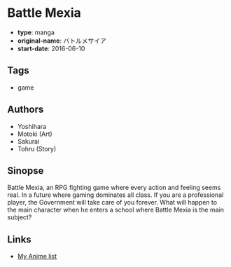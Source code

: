 # Battle Mexia

-   **type**: manga
-   **original-name**: バトルメサイア
-   **start-date**: 2016-06-10

## Tags

-   game

## Authors

-   Yoshihara
-   Motoki (Art)
-   Sakurai
-   Tohru (Story)

## Sinopse

Battle Mexia, an RPG fighting game where every action and feeling seems real. In a future where gaming dominates all class. If you are a professional player, the Government will take care of you forever. What will happen to the main character when he enters a school where Battle Mexia is the main subject?

## Links

-   [My Anime list](https://myanimelist.net/manga/103955/Battle_Mexia)
